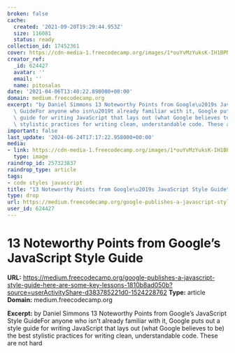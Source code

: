 ```yaml
---
broken: false
cache:
  created: '2021-09-20T19:29:44.953Z'
  size: 116081
  status: ready
collection_id: 17452361
cover: https://cdn-media-1.freecodecamp.org/images/1*ouYvMzYuksK-IH1BPNKD0A.jpeg
creator_ref:
  _id: 624427
  avatar: ''
  email: ''
  name: pitosalas
date: '2021-04-06T13:40:22.898000+00:00'
domain: medium.freecodecamp.org
excerpt: "by Daniel Simmons 13 Noteworthy Points from Google\u2019s JavaScript Style\
  \ GuideFor anyone who isn\u2019t already familiar with it, Google puts out a style\
  \ guide for writing JavaScript that lays out (what Google believes to be) the best\
  \ stylistic practices for writing clean, understandable code. These are not hard"
important: false
last_update: '2024-06-24T17:17:22.958000+00:00'
media:
- link: https://cdn-media-1.freecodecamp.org/images/1*ouYvMzYuksK-IH1BPNKD0A.jpeg
  type: image
raindrop_id: 257323837
raindrop_type: article
tags:
- code styles javascript
title: "13 Noteworthy Points from Google\u2019s JavaScript Style Guide"
type: drop
url: https://medium.freecodecamp.org/google-publishes-a-javascript-style-guide-here-are-some-key-lessons-1810b8ad050b?source=userActivityShare-d383785221d0-1524228762
user_id: 624427
---
```


# 13 Noteworthy Points from Google’s JavaScript Style Guide

**URL:** https://medium.freecodecamp.org/google-publishes-a-javascript-style-guide-here-are-some-key-lessons-1810b8ad050b?source=userActivityShare-d383785221d0-1524228762
**Type:** article
**Domain:** medium.freecodecamp.org

**Excerpt:** by Daniel Simmons 13 Noteworthy Points from Google’s JavaScript Style GuideFor anyone who isn’t already familiar with it, Google puts out a style guide for writing JavaScript that lays out (what Google believes to be) the best stylistic practices for writing clean, understandable code. These are not hard
